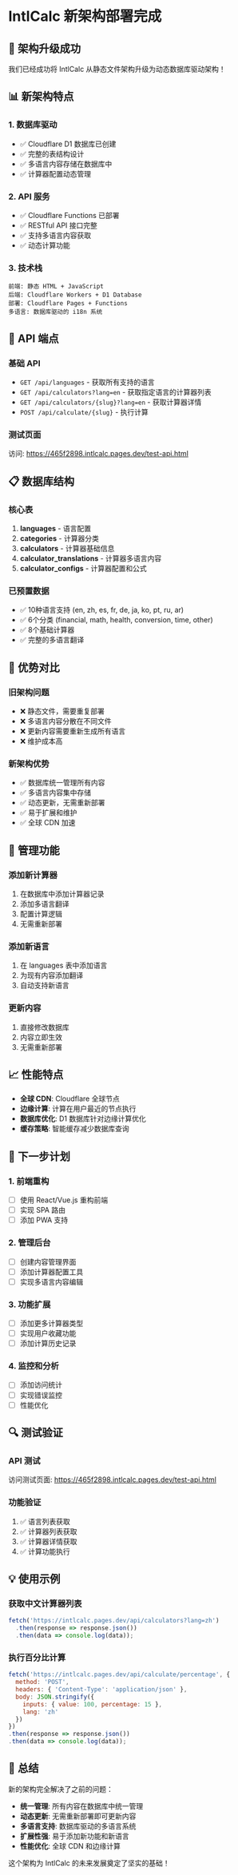 # IntlCalc 新架构部署完成

## 🎉 架构升级成功

我们已经成功将 IntlCalc 从静态文件架构升级为动态数据库驱动架构！

## 📊 新架构特点

### 1. **数据库驱动**
- ✅ Cloudflare D1 数据库已创建
- ✅ 完整的表结构设计
- ✅ 多语言内容存储在数据库中
- ✅ 计算器配置动态管理

### 2. **API 服务**
- ✅ Cloudflare Functions 已部署
- ✅ RESTful API 接口完整
- ✅ 支持多语言内容获取
- ✅ 动态计算功能

### 3. **技术栈**
```
前端: 静态 HTML + JavaScript
后端: Cloudflare Workers + D1 Database
部署: Cloudflare Pages + Functions
多语言: 数据库驱动的 i18n 系统
```

## 🔗 API 端点

### 基础 API
- `GET /api/languages` - 获取所有支持的语言
- `GET /api/calculators?lang=en` - 获取指定语言的计算器列表
- `GET /api/calculators/{slug}?lang=en` - 获取计算器详情
- `POST /api/calculate/{slug}` - 执行计算

### 测试页面
访问: https://465f2898.intlcalc.pages.dev/test-api.html

## 📋 数据库结构

### 核心表
1. **languages** - 语言配置
2. **categories** - 计算器分类
3. **calculators** - 计算器基础信息
4. **calculator_translations** - 计算器多语言内容
5. **calculator_configs** - 计算器配置和公式

### 已预置数据
- ✅ 10种语言支持 (en, zh, es, fr, de, ja, ko, pt, ru, ar)
- ✅ 6个分类 (financial, math, health, conversion, time, other)
- ✅ 8个基础计算器
- ✅ 完整的多语言翻译

## 🚀 优势对比

### 旧架构问题
- ❌ 静态文件，需要重复部署
- ❌ 多语言内容分散在不同文件
- ❌ 更新内容需要重新生成所有语言
- ❌ 维护成本高

### 新架构优势
- ✅ 数据库统一管理所有内容
- ✅ 多语言内容集中存储
- ✅ 动态更新，无需重新部署
- ✅ 易于扩展和维护
- ✅ 全球 CDN 加速

## 🔧 管理功能

### 添加新计算器
1. 在数据库中添加计算器记录
2. 添加多语言翻译
3. 配置计算逻辑
4. 无需重新部署

### 添加新语言
1. 在 languages 表中添加语言
2. 为现有内容添加翻译
3. 自动支持新语言

### 更新内容
1. 直接修改数据库
2. 内容立即生效
3. 无需重新部署

## 📈 性能特点

- **全球 CDN**: Cloudflare 全球节点
- **边缘计算**: 计算在用户最近的节点执行
- **数据库优化**: D1 数据库针对边缘计算优化
- **缓存策略**: 智能缓存减少数据库查询

## 🎯 下一步计划

### 1. 前端重构
- [ ] 使用 React/Vue.js 重构前端
- [ ] 实现 SPA 路由
- [ ] 添加 PWA 支持

### 2. 管理后台
- [ ] 创建内容管理界面
- [ ] 添加计算器配置工具
- [ ] 实现多语言内容编辑

### 3. 功能扩展
- [ ] 添加更多计算器类型
- [ ] 实现用户收藏功能
- [ ] 添加计算历史记录

### 4. 监控和分析
- [ ] 添加访问统计
- [ ] 实现错误监控
- [ ] 性能优化

## 🔍 测试验证

### API 测试
访问测试页面: https://465f2898.intlcalc.pages.dev/test-api.html

### 功能验证
1. ✅ 语言列表获取
2. ✅ 计算器列表获取
3. ✅ 计算器详情获取
4. ✅ 计算功能执行

## 💡 使用示例

### 获取中文计算器列表
```javascript
fetch('https://intlcalc.pages.dev/api/calculators?lang=zh')
  .then(response => response.json())
  .then(data => console.log(data));
```

### 执行百分比计算
```javascript
fetch('https://intlcalc.pages.dev/api/calculate/percentage', {
  method: 'POST',
  headers: { 'Content-Type': 'application/json' },
  body: JSON.stringify({
    inputs: { value: 100, percentage: 15 },
    lang: 'zh'
  })
})
.then(response => response.json())
.then(data => console.log(data));
```

## 🎊 总结

新的架构完全解决了之前的问题：
- **统一管理**: 所有内容在数据库中统一管理
- **动态更新**: 无需重新部署即可更新内容
- **多语言支持**: 数据库驱动的多语言系统
- **扩展性强**: 易于添加新功能和新语言
- **性能优化**: 全球 CDN 和边缘计算

这个架构为 IntlCalc 的未来发展奠定了坚实的基础！ 